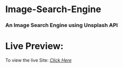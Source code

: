 # Image-Search-Engine

<h3>An Image Search Engine using Unsplash API</h3>


# Live Preview:

To view the live Site: *[Click Here](https://krishkumawat.github.io/Image-Search-Engine/)*